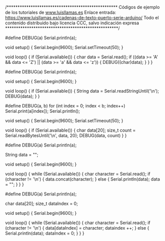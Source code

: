 /***************************************************
Códigos de ejemplo de los tutoriales de www.luisllamas.es
Enlace entrada: https://www.luisllamas.es/cadenas-de-texto-puerto-serie-arduino/
Todo el contenido distribuido bajo licencia CCC, salvo indicación expresa
****************************************************/

#define DEBUG(a) Serial.println(a);

void setup()
{
   Serial.begin(9600);
   Serial.setTimeout(50);
}

void loop()
{
   if (Serial.available())
   {
      char data = Serial.read();
      if ((data >= 'A'  && data <= 'Z') || (data >= 'a' && data <= 'z'))
      {
         DEBUG((char)data);
      }
   }
}


#define DEBUG(a) Serial.println(a);

void setup()
{
   Serial.begin(9600);
}


void loop()
{
   if (Serial.available())
   {
      String data = Serial.readStringUntil('\n');
      DEBUG(data);
   }
}


#define DEBUG(a, b) for (int index = 0; index < b; index++) Serial.print(a[index]); Serial.println();

void setup()
{
   Serial.begin(9600);
   Serial.setTimeout(50);
}

void loop()
{
   if (Serial.available())
   {
      char data[20];
      size_t count = Serial.readBytesUntil('\n', data, 20);
      DEBUG(data, count)
   }
}


#define DEBUG(a) Serial.println(a);

String data = "";

void setup()
{
	Serial.begin(9600);
}

void loop()
{
	while (Serial.available())
	{
		char character = Serial.read();
		if (character != '\n')
		{
			data.concat(character);
		}
		else
		{
			Serial.println(data);
			data = "";
		}
	}
}


#define DEBUG(a) Serial.println(a);

char data[20];
size_t dataIndex = 0;

void setup()
{
	Serial.begin(9600);
}

void loop()
{
	while (Serial.available())
	{
		char character = Serial.read();
		if (character != '\n')
		{
			data[dataIndex] = character;
			dataindex ++;
		}
		else
		{
			Serial.println(data);
			dataIndex = 0;
		}
	}
}